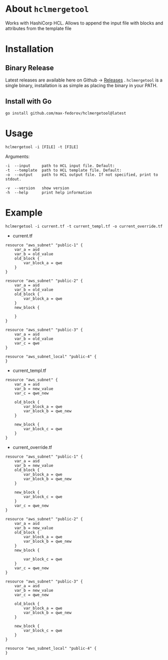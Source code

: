 # About `hclmergetool`

Works with HashiCorp HCL. Allows to append the input file with blocks and attributes from the template file

# Installation

## Binary Release

Latest releases are available here on Github -> [Releases](https://github.com/max-fedorov/hclmergetool/releases) . `hclmergetool` is a single binary, installation is as simple as placing the binary in your PATH.


## Install with Go

    go install github.com/max-fedorov/hclmergetool@latest


# Usage

    hclmergetool -i [FILE] -t [FILE]

Arguments:

    -i  --input     path to HCL input file. Default: 
    -t  --template  path to HCL template file. Default: 
    -o  --output    path to HCL output file. If not specified, print to stdout.
                  
    -v  --version   show version
    -h  --help      print help information
  
# Example

    hclmergetool -i current.tf -t current_templ.tf -o current_override.tf

- current.tf

```hcl
resource "aws_subnet" "public-1" {
    var_a = asd
    var_b = old_value
    old_block {
        var_block_a = qwe
    }
}

resource "aws_subnet" "public-2" {
    var_a = asd
    var_b = old_value
    old_block {
        var_block_a = qwe
    }
    new_block {

    }
}

resource "aws_subnet" "public-3" {
    var_a = asd
    var_b = old_value
    var_c = qwe
}

resource "aws_subnet_local" "public-4" {
}
```

- current_templ.tf

```hcl
resource "aws_subnet" {
    var_a = asd
    var_b = new_value
    var_c = qwe_new

    old_block {
        var_block_a = qwe
        var_block_b = qwe_new
    }

    new_block {
        var_block_c = qwe
    }
}

```

- current_override.tf

```hcl
resource "aws_subnet" "public-1" {
    var_a = asd
    var_b = new_value
    old_block {
        var_block_a = qwe
        var_block_b = qwe_new
    }

    new_block {
        var_block_c = qwe
    }
    var_c = qwe_new
}

resource "aws_subnet" "public-2" {
    var_a = asd
    var_b = new_value
    old_block {
        var_block_a = qwe
        var_block_b = qwe_new
    }
    new_block {

        var_block_c = qwe
    }
    var_c = qwe_new
}

resource "aws_subnet" "public-3" {
    var_a = asd
    var_b = new_value
    var_c = qwe_new

    old_block {
        var_block_a = qwe
        var_block_b = qwe_new
    }

    new_block {
        var_block_c = qwe
    }
}

resource "aws_subnet_local" "public-4" {
}
```
